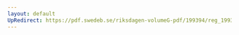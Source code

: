 ```yaml
---
layout: default
UpRedirect: https://pdf.swedeb.se/riksdagen-volumeG-pdf/199394/reg_199394/reg_199394_0278.pdf
---
```

